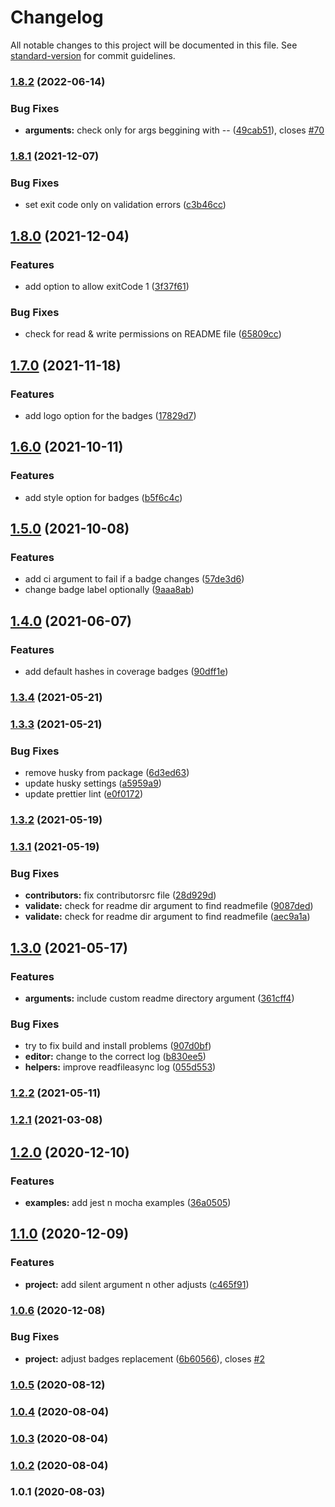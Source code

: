 # Changelog

All notable changes to this project will be documented in this file. See [standard-version](https://github.com/conventional-changelog/standard-version) for commit guidelines.

### [1.8.2](https://github.com/olavoparno/istanbul-badges-readme/compare/v1.8.1...v1.8.2) (2022-06-14)


### Bug Fixes

* **arguments:** check only for args beggining with -- ([49cab51](https://github.com/olavoparno/istanbul-badges-readme/commit/49cab518ba403eecd22fa932d692176166629db6)), closes [#70](https://github.com/olavoparno/istanbul-badges-readme/issues/70)

### [1.8.1](https://github.com/olavoparno/istanbul-badges-readme/compare/v1.8.0...v1.8.1) (2021-12-07)


### Bug Fixes

* set exit code only on validation errors ([c3b46cc](https://github.com/olavoparno/istanbul-badges-readme/commit/c3b46cc23ee0c7fd71454270cb6ed362317f2aa8))

## [1.8.0](https://github.com/olavoparno/istanbul-badges-readme/compare/v1.7.0...v1.8.0) (2021-12-04)


### Features

* add option to allow exitCode 1 ([3f37f61](https://github.com/olavoparno/istanbul-badges-readme/commit/3f37f6107a5f78340b929e62065cab73138f87b6))


### Bug Fixes

* check for read & write permissions on README file ([65809cc](https://github.com/olavoparno/istanbul-badges-readme/commit/65809ccd72b6d2fc93a3649683bbe66f4a6ceeaa))

## [1.7.0](https://github.com/olavoparno/istanbul-badges-readme/compare/v1.6.0...v1.7.0) (2021-11-18)


### Features

* add logo option for the badges ([17829d7](https://github.com/olavoparno/istanbul-badges-readme/commit/17829d758b7950d55effdc12addd0ca684723915))

## [1.6.0](https://github.com/olavoparno/istanbul-badges-readme/compare/v1.5.0...v1.6.0) (2021-10-11)


### Features

* add style option for badges ([b5f6c4c](https://github.com/olavoparno/istanbul-badges-readme/commit/b5f6c4cb42f19168c47a65b68044dd49bdac9e98))

## [1.5.0](https://github.com/olavoparno/istanbul-badges-readme/compare/v1.4.0...v1.5.0) (2021-10-08)


### Features

* add ci argument to fail if a badge changes ([57de3d6](https://github.com/olavoparno/istanbul-badges-readme/commit/57de3d6165fbdde4650e698089123d72376fd93d))
* change badge label optionally ([9aaa8ab](https://github.com/olavoparno/istanbul-badges-readme/commit/9aaa8aba9265b4ea103cc19a1fb7a43247cd9ec9))

## [1.4.0](https://github.com/olavoparno/istanbul-badges-readme/compare/v1.3.4...v1.4.0) (2021-06-07)


### Features

* add default hashes in coverage badges ([90dff1e](https://github.com/olavoparno/istanbul-badges-readme/commit/90dff1e8040f76c2514eca96b1897ca2599d9beb))

### [1.3.4](https://github.com/olavoparno/istanbul-badges-readme/compare/v1.3.3...v1.3.4) (2021-05-21)

### [1.3.3](https://github.com/olavoparno/istanbul-badges-readme/compare/v1.3.1...v1.3.3) (2021-05-21)


### Bug Fixes

* remove husky from package ([6d3ed63](https://github.com/olavoparno/istanbul-badges-readme/commit/6d3ed63d9ca153c1f16da6508e816ae1cbf03171))
* update husky settings ([a5959a9](https://github.com/olavoparno/istanbul-badges-readme/commit/a5959a97ae53baa4908f84370458dbe35e188088))
* update prettier lint ([e0f0172](https://github.com/olavoparno/istanbul-badges-readme/commit/e0f01725b859d82c8c5d872b08b48087162cb0fe))

### [1.3.2](https://github.com/olavoparno/istanbul-badges-readme/compare/v1.3.1...v1.3.2) (2021-05-19)

### [1.3.1](https://github.com/olavoparno/istanbul-badges-readme/compare/v1.3.0...v1.3.1) (2021-05-19)


### Bug Fixes

* **contributors:** fix contributorsrc file ([28d929d](https://github.com/olavoparno/istanbul-badges-readme/commit/28d929d286e416332a3a00d8364beb1617580976))
* **validate:** check for readme dir argument to find readmefile ([9087ded](https://github.com/olavoparno/istanbul-badges-readme/commit/9087ded1b14f3d666ba5c419255bf12778064095))
* **validate:** check for readme dir argument to find readmefile ([aec9a1a](https://github.com/olavoparno/istanbul-badges-readme/commit/aec9a1a548367cd6a943a5626f9da70e810f0271))

## [1.3.0](https://github.com/olavoparno/istanbul-badges-readme/compare/v1.2.2...v1.3.0) (2021-05-17)


### Features

* **arguments:** include custom readme directory argument ([361cff4](https://github.com/olavoparno/istanbul-badges-readme/commit/361cff42aa3f38033672a58bec759265ff852051))


### Bug Fixes

* try to fix build and install problems ([907d0bf](https://github.com/olavoparno/istanbul-badges-readme/commit/907d0bfd6c5f2d532e094848cbc0ef6f399c1691))
* **editor:** change to the correct log ([b830ee5](https://github.com/olavoparno/istanbul-badges-readme/commit/b830ee5ff8b71ace266e367fb2fde907379f2476))
* **helpers:** improve readfileasync log ([055d553](https://github.com/olavoparno/istanbul-badges-readme/commit/055d5534aa00b954f467d9260c556fed5ad05eba))

### [1.2.2](https://github.com/olavoparno/istanbul-badges-readme/compare/v1.2.1...v1.2.2) (2021-05-11)

### [1.2.1](https://github.com/olavoparno/istanbul-badges-readme/compare/v1.2.0...v1.2.1) (2021-03-08)

## [1.2.0](https://github.com/olavoparno/istanbul-badges-readme/compare/v1.1.0...v1.2.0) (2020-12-10)


### Features

* **examples:** add jest n mocha examples ([36a0505](https://github.com/olavoparno/istanbul-badges-readme/commit/36a05057af59060d621695c75caf973a7cf4979c))

## [1.1.0](https://github.com/olavoparno/istanbul-badges-readme/compare/v1.0.6...v1.1.0) (2020-12-09)


### Features

* **project:** add silent argument n other adjusts ([c465f91](https://github.com/olavoparno/istanbul-badges-readme/commit/c465f91eca99412b954b2ec0451380c4942d8ac3))

### [1.0.6](https://github.com/olavoparno/istanbul-badges-readme/compare/v1.0.5...v1.0.6) (2020-12-08)


### Bug Fixes

* **project:** adjust badges replacement ([6b60566](https://github.com/olavoparno/istanbul-badges-readme/commit/6b60566e491cd046369acf91aa4b875ef971596a)), closes [#2](https://github.com/olavoparno/istanbul-badges-readme/issues/2)

### [1.0.5](https://github.com/olavoparno/istanbul-badges-readme/compare/v1.0.4...v1.0.5) (2020-08-12)

### [1.0.4](https://github.com/olavoparno/istanbul-badges-readme/compare/v1.0.2...v1.0.4) (2020-08-04)

### [1.0.3](https://github.com/olavoparno/istanbul-badges-readme/compare/v1.0.2...v1.0.3) (2020-08-04)

### [1.0.2](https://github.com/olavoparno/istanbul-badges-readme/compare/v1.0.1...v1.0.2) (2020-08-04)

### 1.0.1 (2020-08-03)
